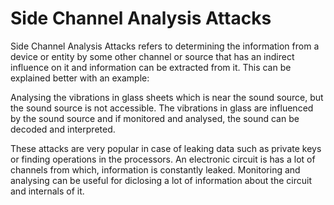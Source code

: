# Side Channel Analysis Attacks 

Side Channel Analysis Attacks refers to determining the information from a device or entity by some other channel or source that has an indirect influence on it and information can be extracted from it. This can be explained better with an example: 

Analysing the vibrations in glass sheets which is near the sound source, but the sound source is not accessible. The vibrations in glass are influenced by the sound source and if monitored and analysed, the sound can be decoded and interpreted.

These attacks are very popular in case of leaking data such as private keys or finding operations in the processors. An electronic circuit is has a lot of channels from which, information is constantly leaked. Monitoring and analysing can be useful for diclosing a lot of information about the circuit and internals of it. 




